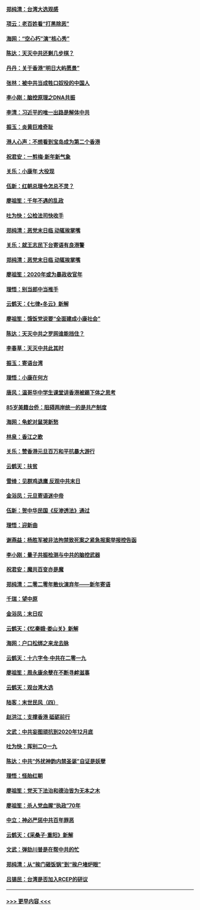 #### [郑纯清：台湾大选观感](../pages/nsc993/n11786210.md?t=01120955) 
#### [项云：老百姓看“打黑除恶”](../pages/nsc993/n11785398.md?t=01120955) 
#### [海网：“空心朽”演“核心秀”](../pages/nsc993/n11783874.md?t=01120955) 
#### [陈达：天灭中共还剩几步棋？](../pages/nsc993/n11783719.md?t=01120955) 
#### [丹丹：关于香港“明日大屿愿景”](../pages/nsc993/n11783273.md?t=01120955) 
#### [张林：被中共当成牲口奴役的中国人](../pages/nsc993/n11782397.md?t=01120955) 
#### [李小刚：脑控原理之DNA共振](../pages/nsc993/n11780962.md?t=01120955) 
#### [李清：习近平的唯一出路是解体中共](../pages/nsc993/n11780866.md?t=01120955) 
#### [振玉：炎黄巨难奇耻](../pages/nsc993/n11779632.md?t=01120955) 
#### [港人心声：不想看到宝岛成为第二个香港](../pages/nsc993/n11778817.md?t=01120955) 
#### [祝君安：一剪梅‧新年新气象](../pages/nsc993/n11776340.md?t=01120955) 
#### [关乐：小康年 大役现](../pages/nsc993/n11774213.md?t=01120955) 
#### [伍新：红朝总理令怎总不灵？](../pages/nsc993/n11770813.md?t=01120955) 
#### [廖祖笙：千年不遇的乱政](../pages/nsc993/n11770373.md?t=01120955) 
#### [吐为快：公检法司快收手](../pages/nsc993/n11770359.md?t=01120955) 
#### [郑纯清：恶党末日临 动辄挨掌嘴](../pages/nsc993/n11769912.md?t=01120955) 
#### [关乐：就王志民下台寄语有良港警](../pages/nsc993/n11769903.md?t=01120955) 
#### [郑纯清：恶党末日临 动辄挨掌嘴](../pages/nsc993/n11769356.md?t=01120955) 
#### [廖祖笙：2020年或为暴政收官年](../pages/nsc993/n11768216.md?t=01120955) 
#### [理悟：别当郎中当推手](../pages/nsc993/n11768243.md?t=01120955) 
#### [云鹤天：《七律▪冬云》新解](../pages/nsc993/n11768204.md?t=01120955) 
#### [廖祖笙：饿饭党说要“全面建成小康社会”](../pages/nsc993/n11767482.md?t=01120955) 
#### [陈达：天灭中共之罗网谁能挡住？](../pages/nsc993/n11767465.md?t=01120955) 
#### [李春草：天灭中共此其时](../pages/nsc993/n11767452.md?t=01120955) 
#### [振玉：寄语台湾](../pages/nsc993/n11767432.md?t=01120955) 
#### [理悟：小康在何方](../pages/nsc993/n11767394.md?t=01120955) 
#### [唐风：温哥华中学生课堂讲香港被踢下体之思考](../pages/nsc993/n11766848.md?t=01120955) 
#### [85岁美籍台侨：阻碍两岸统一的是共产制度](../pages/nsc993/n11765043.md?t=01120955) 
#### [海网：龟蛇对鼠哭新愁](../pages/nsc993/n11764895.md?t=01120955) 
#### [林泉：香江之歌](../pages/nsc993/n11764415.md?t=01120955) 
#### [关乐：赞香港元旦百万和平抗暴大游行](../pages/nsc993/n11764382.md?t=01120955) 
#### [云鹤天：扶贫](../pages/nsc993/n11764245.md?t=01120955) 
#### [雪绮：见群鸡退鹰  反观中共末日](../pages/nsc993/n11762112.md?t=01120955) 
#### [金浴凤：元旦寄语迷中帝](../pages/nsc993/n11761788.md?t=01120955) 
#### [伍新：贺中华民国《反渗透法》通过](../pages/nsc993/n11761994.md?t=01120955) 
#### [理悟：迎新曲](../pages/nsc993/n11761152.md?t=01120955) 
#### [谢燕益：杨胜军被非法拘禁致死案之紧急报案举报控告函](../pages/nsc993/n11756134.md?t=01120955) 
#### [李小刚：量子共振检测与中共的脑控武器](../pages/nsc993/n11754518.md?t=01120955) 
#### [祝君安：魔共百变亦是魔](../pages/nsc993/n11754469.md?t=01120955) 
#### [郑纯清：二零二零年散伙演弃年——新年寄语](../pages/nsc993/n11754195.md?t=01120955) 
#### [千瑞：望中原](../pages/nsc993/n11754159.md?t=01120955) 
#### [金浴凤：末日叹](../pages/nsc993/n11752359.md?t=01120955) 
#### [云鹤天：《忆秦娥‧娄山关》新解](../pages/nsc993/n11752348.md?t=01120955) 
#### [海网：户口松绑之来龙去脉](../pages/nsc993/n11752328.md?t=01120955) 
#### [云鹤天：十六字令‧中共在二零一九](../pages/nsc993/n11752305.md?t=01120955) 
#### [廖祖笙：周永康余孽在不断寻衅滋事](../pages/nsc993/n11751013.md?t=01120955) 
#### [云鹤天：观台湾大选](../pages/nsc993/n11751007.md?t=01120955) 
#### [陆客：末世民风（四）](../pages/nsc993/n11749203.md?t=01120955) 
#### [赵洪江：支撑香港 砥砺前行](../pages/nsc993/n11748482.md?t=01120955) 
#### [文武：中共妄图顽抗到2020年12月底](../pages/nsc993/n11748446.md?t=01120955) 
#### [吐为快：挥别二O一九](../pages/nsc993/n11748411.md?t=01120955) 
#### [陈达：中共“外扰神韵内禁圣诞”自证是妖孽](../pages/nsc993/n11748226.md?t=01120955) 
#### [理悟：怪胎红朝](../pages/nsc993/n11748206.md?t=01120955) 
#### [廖祖笙：党天下法治和德治皆为无本之木](../pages/nsc993/n11748135.md?t=01120955) 
#### [廖祖笙：杀人党血腥“执政”70年](../pages/nsc993/n11745144.md?t=01120955) 
#### [中立：神必严惩中共百年罪恶](../pages/nsc993/n11744970.md?t=01120955) 
#### [云鹤天：《采桑子‧重阳》新解](../pages/nsc993/n11744948.md?t=01120955) 
#### [文武：弹劾川普是在帮中共的忙](../pages/nsc993/n11744758.md?t=01120955) 
#### [郑纯清：从“挨门砸饭锅”到“挨户堵炉眼”](../pages/nsc993/n11744745.md?t=01120955) 
#### [吕锡民：台湾是否加入RCEP的研议](../pages/nsc993/n11744701.md?t=01120955) 

----
#### [ >>> 更早内容 <<< ](../indexes/nsc993-earlier.md)

